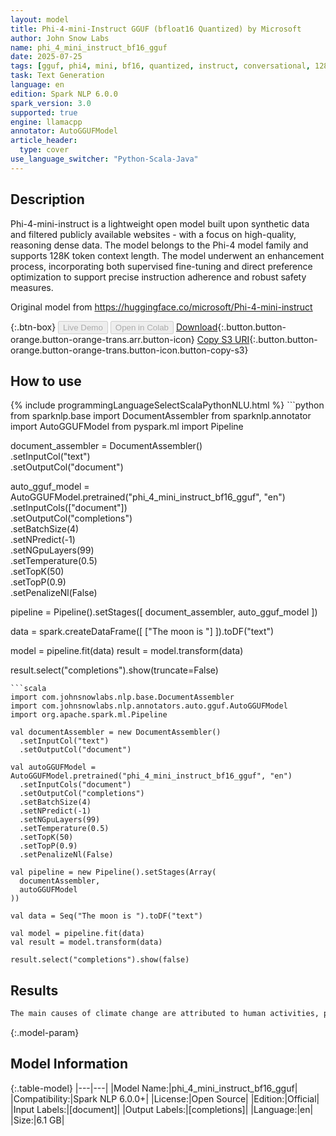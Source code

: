 ```yaml
---
layout: model
title: Phi-4-mini-Instruct GGUF (bfloat16 Quantized) by Microsoft
author: John Snow Labs
name: phi_4_mini_instruct_bf16_gguf
date: 2025-07-25
tags: [gguf, phi4, mini, bf16, quantized, instruct, conversational, 128k, en, open_source, llamacpp]
task: Text Generation
language: en
edition: Spark NLP 6.0.0
spark_version: 3.0
supported: true
engine: llamacpp
annotator: AutoGGUFModel
article_header:
  type: cover
use_language_switcher: "Python-Scala-Java"
---
```


## Description

Phi-4-mini-instruct is a lightweight open model built upon synthetic data and filtered publicly available websites - with a focus on high-quality, reasoning dense data. The model belongs to the Phi-4 model family and supports 128K token context length. The model underwent an enhancement process, incorporating both supervised fine-tuning and direct preference optimization to support precise instruction adherence and robust safety measures.

Original model from https://huggingface.co/microsoft/Phi-4-mini-instruct

{:.btn-box}
<button class="button button-orange" disabled>Live Demo</button>
<button class="button button-orange" disabled>Open in Colab</button>
[Download](https://s3.amazonaws.com/auxdata.johnsnowlabs.com/public/models/phi_4_mini_instruct_bf16_gguf_en_6.0.0_3.0_1753410244566.zip){:.button.button-orange.button-orange-trans.arr.button-icon}
[Copy S3 URI](s3://auxdata.johnsnowlabs.com/public/models/phi_4_mini_instruct_bf16_gguf_en_6.0.0_3.0_1753410244566.zip){:.button.button-orange.button-orange-trans.button-icon.button-copy-s3}

## How to use



<div class="tabs-box" markdown="1">
{% include programmingLanguageSelectScalaPythonNLU.html %}
```python
from sparknlp.base import DocumentAssembler
from sparknlp.annotator import AutoGGUFModel
from pyspark.ml import Pipeline

document_assembler = DocumentAssembler()\
    .setInputCol("text")\
    .setOutputCol("document")

auto_gguf_model = AutoGGUFModel.pretrained("phi_4_mini_instruct_bf16_gguf", "en") \
    .setInputCols(["document"]) \
    .setOutputCol("completions") \
    .setBatchSize(4) \
    .setNPredict(-1) \
    .setNGpuLayers(99) \
    .setTemperature(0.5) \
    .setTopK(50) \
    .setTopP(0.9) \
    .setPenalizeNl(False)

pipeline = Pipeline().setStages([
    document_assembler,
    auto_gguf_model
])

data = spark.createDataFrame([
    ["The moon is "]
]).toDF("text")

model = pipeline.fit(data)
result = model.transform(data)

result.select("completions").show(truncate=False)

```
```scala
import com.johnsnowlabs.nlp.base.DocumentAssembler
import com.johnsnowlabs.nlp.annotators.auto.gguf.AutoGGUFModel
import org.apache.spark.ml.Pipeline

val documentAssembler = new DocumentAssembler()
  .setInputCol("text")
  .setOutputCol("document")

val autoGGUFModel = AutoGGUFModel.pretrained("phi_4_mini_instruct_bf16_gguf", "en")
  .setInputCols("document")
  .setOutputCol("completions")
  .setBatchSize(4)
  .setNPredict(-1)
  .setNGpuLayers(99)
  .setTemperature(0.5)
  .setTopK(50)
  .setTopP(0.9)
  .setPenalizeNl(False)

val pipeline = new Pipeline().setStages(Array(
  documentAssembler,
  autoGGUFModel
))

val data = Seq("The moon is ").toDF("text")

val model = pipeline.fit(data)
val result = model.transform(data)

result.select("completions").show(false)

```
</div>

## Results

```bash
The main causes of climate change are attributed to human activities, particularly the emission of greenhouse gases (GHGs) such as carbon dioxide (CO2), methane (CH4), and nitrous oxide (N2O). These emissions result primarily from the burning of fossil fuels for electricity, heat, and transportation, deforestation, industrial processes, and some agricultural practices. The accumulation of these gases in the atmosphere leads to the greenhouse effect, where the Earth's surface is heated by the sun and then radiates heat back towards space. Greenhouse gases trap this heat, causing the planet's average temperature to rise, a phenomenon known as global warming. This warming leads to climate change, which manifests in various ways, including more frequent and severe weather events, rising sea levels, and disruptions to ecosystems and biodiversity. Reducing GHG emissions through renewable energy sources, energy efficiency, reforestation, and sustainable land use practices are crucial steps to mitigate the impacts of climate change.
```

{:.model-param}
## Model Information

{:.table-model}
|---|---|
|Model Name:|phi_4_mini_instruct_bf16_gguf|
|Compatibility:|Spark NLP 6.0.0+|
|License:|Open Source|
|Edition:|Official|
|Input Labels:|[document]|
|Output Labels:|[completions]|
|Language:|en|
|Size:|6.1 GB|